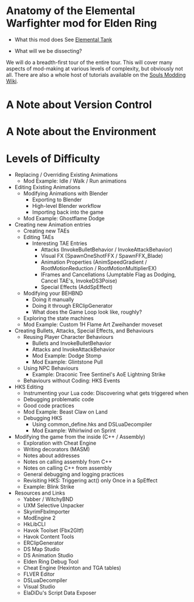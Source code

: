 # Anatomy of the Elemental Warfighter mod for Elden Ring

- What this mod does
See [Elemental Tank](https://www.nexusmods.com/eldenring/mods/4920)

- What will we be dissecting?

We will do a breadth-first tour of the entire tour. This will cover many aspects of mod-making at various levels of complexity, but obviously not all. There are also a whole host of tutorials available on the [Souls Modding Wiki](http://soulsmodding.wikidot.com/).

# A Note about Version Control

# A Note about the Environment

# Levels of Difficulty

- Replacing / Overriding Existing Animations
  - Mod Example: Idle / Walk / Run animations
- Editing Existing Animations
  - Modifying Animations with Blender
    - Exporting to Blender
    - High-level Blender workflow
    - Importing back into the game
  - Mod Example: Ghostflame Dodge
- Creating new Animation entries
  - Creating new TAEs
  - Editing TAEs
    - Interesting TAE Entries
      - Attacks (InvokeBulletBehavior / InvokeAttackBehavior)
      - Visual FX (SpawnOneShotFFX / SpawnFFX_Blade)
      - Animation Properties (AnimSpeedGradient / RootMotionReduction / RootMotionMultiplierEX)
      - IFrames and Cancellations (Jumptable Flag as Dodging, Cancel TAE's, InvokeDS3Poise)
      - Special Effects (AddSpEffect)
  - Modifying your BEHBND
    - Doing it manually
    - Doing it through ERClipGenerator
    - What does the Game Loop look like, roughly?
  - Exploring the state machines
  - Mod Example: Custom 1H Flame Art Zweihander moveset
- Creating Bullets, Attacks, Special Effects, and Behaviours
  - Reusing Player Character Behaviours
    - Bullets and InvokeBulletBehavior
    - Attacks and InvokeAttackBehavior
    - Mod Example: Dodge Stomp
    - Mod Example: Glintstone Pull
  - Using NPC Behaviours
    - Example: Draconic Tree Sentinel's AoE Lightning Strike
  - Behaviours without Coding: HKS Events
- HKS Editing
  - Instrumenting your Lua code: Discovering what gets triggered when
  - Debugging problematic code
  - Good code practices
  - Mod Example: Beast Claw on Land
  - Debugging HKS
    - Using common_define.hks and DSLuaDecompiler
    - Mod Example: Whirlwind on Sprint
- Modifying the game from the inside (C++ / Assembly)
  - Exploration with Cheat Engine
  - Writing decorators (MASM)
  - Notes about addresses
  - Notes on calling assembly from C++
  - Notes on calling C++ from assembly
  - General debugging and logging practices
  - Revisiting HKS: Triggering act() only Once in a SpEffect
  - Example: Blink Strike
- Resources and Links
  - Yabber / WitchyBND
  - UXM Selective Unpacker
  - SkyrimFbxImporter
  - ModEngine 2
  - HkLibCLI
  - Havok Toolset (Fbx2Gltf)
  - Havok Content Tools
  - ERClipGenerator
  - DS Map Studio
  - DS Animation Studio
  - Elden Ring Debug Tool
  - Cheat Engine (Hexinton and TGA tables)
  - FLVER Editor
  - DSLuaDecompiler
  - Visual Studio
  - ElaDiDu's Script Data Exposer
